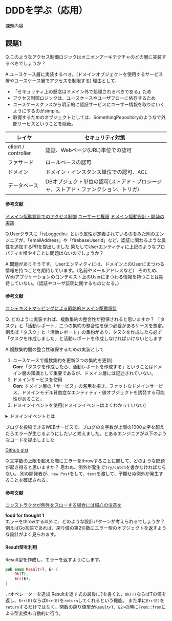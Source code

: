# DDDを学ぶ（応用）
[課題内容](https://airtable.com/appPxhCPFYGqqN9YU/tblVlFr2q4lIqDKYc/viwX8r6DpCRp80swL/recdP3b322G3fZT2i?blocks=hide)

## 課題1

Q.このようなアクセス制御ロジックはオニオンアーキテクチャのどの層に実装するべきでしょうか？

A.ユースケース層に実装するべき。(ドメインオブジェクトを使用するサービス層やユースケース層でアクセスを制限する)
理由として、
- 「セキュリティ上の懸念はドメイン外で処理されるべきである」ため
- アクセス制御ロジックは、ユースケースやユーザフローに依存するため
- ユースケースクラスから明示的に認証サービスにユーザー情報を取りにいくようにするのがsimple。
- 取得するためのオブジェクトとしては、SomethingPepositoryのようなで外部サービスということを隠蔽。

| レイヤ                 | セキュリティ対策                                    |
|---------------------|---------------------------------------------|
| client / controller | 認証、Webページ(URL)単位での認可                        |
| ファサード               | ロールベースの認可                                   |
| ドメイン                | ドメイン・インスタンス単位での認可、ACL                       |
| データベース              | DBオブジェクト単位の認可(ストアド・プロシージャ、ストアド・ファンクション、トリガ) |

#### 参考文献
[ドメイン駆動設計でのアクセス制御](https://www.web-dev-qa-db-ja.com/ja/security/%E3%83%89%E3%83%A1%E3%82%A4%E3%83%B3%E9%A7%86%E5%8B%95%E8%A8%AD%E8%A8%88%E3%81%A7%E3%81%AE%E3%82%A2%E3%82%AF%E3%82%BB%E3%82%B9%E5%88%B6%E5%BE%A1/1046067189/)
[ユーザーと権限](https://www.web-dev-qa-db-ja.com/ja/domain-driven-design/ddd%E3%81%AE%E5%AE%9F%E8%A3%85%EF%BC%9A%E3%83%A6%E3%83%BC%E3%82%B6%E3%83%BC%E3%81%A8%E6%A8%A9%E9%99%90/l967071491/)
[ドメイン駆動設計・開発の実践](https://www.infoq.com/jp/articles/ddd-in-practice/)

Q.Userクラスに「isLoggedIn」という属性が定義されているのをみた別のエンジニアが、「emailAddress」や「firebaseUserId」など、認証に関わるような属性を追加するPRを提出しました
果たしてUserエンティティに上記のようなプロパティを増やすことに問題はないのでしょうか？

A.問題がありそうです。
Userエンティティには、ドメイン上のUserにまつわる情報を持つことを期待しています。（名前やメールアドレスなど）
そのため、Webアプリケーションのコンテキスト上のUserにまつわる情報を持つことは期待していない。（認証やユーザ証明に関するものになる。）

#### 参考文献
[コンテキストマッピングによる戦略的ドメイン駆動設計](https://www.infoq.com/jp/articles/ddd-contextmapping_jp/)

Q. どのように実装すれば、複数集約の整合性が担保されると思いますか？
「タスク」と「活動レポート」二つの集約の整合性を保つ必要があるケースを想定。
例えば「タスク」と「活動レポート」の集約があり、タスクを作成したら必ず「タスクを作成しました」と活動レポートを作成しなければいけないとします

A.複数集約間の整合性確保するための実装として
1. ユースケースで複数集約を更新(2つの集約を更新)  
**Con:**「タスクを作成したら、活動レポートを作成する」ということはドメイン層の知識として重要であるが、ドメイン層には記述されていない。
2. ドメインサービスを使用  
**Con:** ドメイン層の「サービス」の濫用を招き、ファットなドメインサービス、ドメインモデル貧血症なエンティティ・値オブジェクトを誘発する可能性があること。
3. ドメインイベントを使用(ドメインイベントはよくわかっていない)

<details>
    <summary>ドメインイベントとは</summary>
    あるドメインで発生する出来事を表現したもの。
    ドメインの中では、「〜が行われた時」や「もし〜になったら」といったような特定の出来事の発生を契機ににつの何かを行うことがある。
</details>

ブログを投稿できるWEBサービスで、ブログの文字数が上限の1000文字を超えたらエラーが生じるようにしたいと考えました。とあるエンジニアが以下のようなコードを提出しました  

[Github gist](https://gist.github.com/Dowanna/6519efa3f5cd3b40995e1e7eda44853a)

Q.文字数の上限を超えた際にエラーをthrowすることに関して、どのような問題が起き得ると思いますか？ 
思わぬ、例外が発生で`try/catch`を書かなければならない。
別の開発者が、`new Post`をして、`text`を渡して、予期せぬ例外が発生することを確認される。

#### 参考文献
[コンストラクタが例外をスローする場合には細心の注意を](https://www.jpcert.or.jp/java-rules/obj11-j.html)  

**food for thought 1**  
エラーをthrowする以外に、どのような設計パターンが考えられるでしょうか？例えばGo言語であれば、戻り値の第2引数にエラー型のオブジェクトを返すような設計がよく見られます。

#### Result型を利用
Result型を作成し、エラーを返すようにします。
```rust
pub enum Result<T, E> {
    Ok(T),
    Err(E),
}
```

`.?`オペレーターを追加
Resultを返す式の最後に?を書くと、`Ok(T)`ならばTの値を返し、`Err(E)`ならば`Err(E)`を`return`してくれるという機能。
また単に`Err(E)`を`return`するだけではなく、関数の戻り値型が`Result<T, E2>`の時に`From::from`による型変換も自動的に行う。